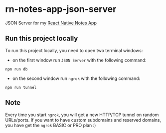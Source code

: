 # rn-notes-app-json-server

JSON Server for my [React Native Notes App](https://github.com/eneax/rn-notes-app)

## Run this project locally

To run this project locally, you need to open two terminal windows:

- on the first window run `JSON Server` with the following command:

```shell
npm run db
```

- on the second window run `ngrok` with the following command:

```shell
npm run tunnel
```

## Note

Every time you start `ngrok`, you will get a new HTTP/TCP tunnel on random URLs/ports.
If you want to have custom subdomains and reserved domains, you have get the `ngrok` BASIC or PRO plan :)
